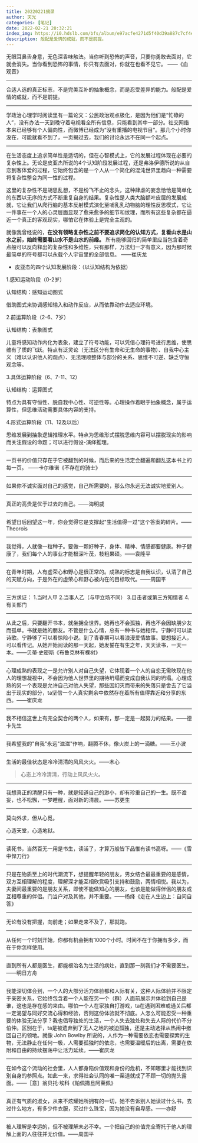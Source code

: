 ```yaml
---
title: 20220221摘录
author: 天光
categories: [笔记]
date: 2022-02-21 20:32:21
index_img: https://i0.hdslb.com/bfs/album/e97acfe4271d5f40d39a887c7cf4ef1846861c35.png@600w.webp
description: 般配是爱情的成就，而不是前提。
---
```


无眼耳鼻舌身意，无色深香味触法。当你听到恐怖的声音，只要你勇敢去面对，它就会消失。当你看到恐怖的事情，你只有去面对，你就在也看不见它。
——《血观音》

---

合适人选的真正标志，不是完美互补的抽象概念，而是忍受差异的能力。般配是爱情的成就，而不是前提。

---

学政治心理学时阅读里有一篇论文：公民政治观点极化，是因为他们是“忙碌的人”，没有办法一天到晚守着电视看全所有信息，只能看到其中一部分。社交网络本来已经够有个人偏向性，而微博已经成为“没有重播的电视节目”。那几个小时你没在，可能就看不到了，一页揭过去，我们的讨论永远不在同一个起点。

---

在生活态度上追求简单性是适切的，但在心智模式上，它的发展过程体现在必要的复杂性上。无论是皮亚杰所说的4个认知阶段发展过程，还是弗洛伊德所说的从自恋到客体爱的过程，它始终包含的是一个人从一个简化的混沌世界里趋向一种需要将复杂性整合为同一性的过程。

这里的复杂性不是胡思乱想，不是纷飞不止的念头，这种肆虐的妄念恰恰是简单化的东西以无序的方式不断重复自身的结果。复杂性是人类大脑额叶皮层的发展成就，它让我们从爬行脑的基本反射模式演化至哺乳乳动物脑的理性反思模式，它让一件事在一个人的心灵层面显现了愈来愈多的细节和纹理，而所有这些复杂都在逼近一个真正的客观现实，哪怕它在体验上是完全主观的。

就像我曾经说的，**在没有领略复杂性之前不要追求简化的认知方式，复看山水是山水之前，始终需要看山水不是山水的前缘。** 所有能够回归的简单里应当包含着奇点般可以反向释出的复杂性和多维性，只有那样，万法归一才有意义，因为那时候最简单的符号都可以永载个人宇宙里的全部信息。
——崔庆龙

- 皮亚杰的四个认知发展阶段：（以认知结构为依据）

1.感知运动阶段（0-2岁）

认知结构：感知运动图式

借助图式来协调感知输入和动作反应，从而依靠动作去适应环境。

2.前运算阶段（2-6、7岁）

认知结构：表象图式

儿童将感知动作内化为表象，建立了符号功能，可以凭借心理符号进行思维，使思维有了质的飞跃。特点有泛灵论（无法区分有生命和无生命的事物）、自我中心主义（难以认识他人的观点）、无法理顺整体与部分的关系、思维不可逆、缺乏守恒观念等。

3.具体运算阶段（6、7-11、12）

认知结构：运算图式

特点为具有守恒性、脱自我中心性、可逆性等。心理操作着眼于抽象概念，属于运算性，但思维活动需要具体内容的支持。

4.形式运算阶段（11、12及以后）

思维发展到抽象逻辑推理水平。特点为思维形式摆脱思维内容可以摆脱现实的影响而关注假设的命题；可以进行假设-演绎推理。

---

一页书的价值只存在于它被翻到的时候，而后来的生活定会翻遍和翻乱这本书上的每一页。
——卡尔维诺《不存在的骑士》

---

如果你不诚实面对自己的感觉，自己所需要的，那么你永远无法诚实地爱别人。

---

真正的高贵是优于过去的自己。——海明威

---

希望日后回望这一年，你会觉得它是支撑起"生活值得一过"这个答案的碎片。——Theorois

---

我觉得，人就像一粒种子。要做一颗好种子，身体、精神、情感都要健康。种子健康了，我们每个人的事业才能根深叶茂，枝粗果硕。——袁隆平

---

在青年时期，人有虚荣心和野心是很正常的。成熟的标志是自我认识，认清了自己的天赋方向，于是外在的虚荣心和野心被内在的目标取代。——周国平

---

三方求证：
1.当时人甲
2.当事人乙（与甲立场不同）
3.目击者或第三方知情者
4.有关部门

---

从此之后，只要翻开书本，就坐拥全世界。她再也不会孤独，再也不会因缺朋少友而孤单。书就是她的朋友。不管是什么心情，总有一种书与她相伴。宁静时可以读诗歌。宁静够了可以看惊险小说。到了青春期可以看浪漫爱情故事。要想接近人，可以看传记。从她开始阅读的那一天起，她发誓在有生之年，天天读书，一天一本。——贝蒂·史密斯《布鲁克林有棵树》

---

心理成熟的表现之一是允许别人对自己失望，它体现着一个人的自恋无需映现在他人的理想凝视中，不会因为他人世界里的期待坍塌而变成自我认同的坍塌。心理成熟的另一个表现是允许自己对他人失望，那些因幻灭而带来的失落只是舍去了它溢出于现实的部分，ta坚信一个人真实剩余中依然存在着所有值得靠近和分享的东西。——崔庆龙

---

我不相信这世上有完全契合的两个人，如果有，那一定是一起努力的结果。——德卡先生

---

我希望我的"自我"永远"滋滋"作响，翻腾不休，像火炭上的一滴糖。——王小波

---

生活的最佳状态是冷冷清清的风风火火。——木心
>心态上冷冷清清，行动上风风火火。

---

我想真正的清醒只有一种，就是知道自己的渺小，却有珍重自己的一生。既不谵妄，也不松懈，一梦睡醒，面对新的清晨。——苏更生

---

莫向外求，但从心觅。

心造天堂，心造地狱。

---

读死书，当然百无一用是书生，读活了，才算万般皆下品惟有读书高呀。——《雪中悍刀行》

---

只是在物质至上的时代潮流下，想提醒年轻的朋友，男女结合最最重要的是感情，双方互相理解的程度，理解深才能互相欣赏吸引支持和鼓励，两情相悦。我以为，夫妻间最重要的是朋友关系，即使不能做知心的朋友，也该是能做得伴侣的朋友或互相尊重的伴侣。门当户对及其他，并不重要。——杨绛《走在人生边上：自问自答》

---

无论有没有把握，向前走；如果走来不及了，那就跑。

---

从任何一个时刻开始，你都有机会拥有1000个小时。时间不在于你拥有多少，而在于你怎样使用。

---

直到所有人都是医生，都能根治名为生活的病灶，直到那一刻我们才不需要医生。——明日方舟

---

我能深切体会到，一个人的大部分活力体验都和人际有关，这种人际体验并不限定于亲密关系，它始终包含着一个人能在另一个（群）人面前展示并体验到自己是谁，这也是存在感的来由。哪怕一个人在家独自打游戏，ta在遇到困难或通关后都一定渴望与同好交流心得和经验，否则这份体验就不彻底。人怎么可能忍受一种重要的体验无法分享？我也倡导独处的生活，一个人失去独处和失去人际的代价不分伯仲。区别在于，ta是被遗弃到了无人之地的被迫孤独，还是主动选择从热闹中撤回自己的领地。就像 John Bowlby 所说的，人作为一种需要依恋也需要探索的生物，无法静止在任何一极，人需要孤独时的依恋，也需要温暖后的出离，需要在依附和自由的持续摆荡中让活力延续。——崔庆龙

---

在如今这个流动的社会里，人人都身陷价值观和身份的危机，不知哪里才能找到识别自身的参照点。如此一来，求得社会认同的唯一渠道就成了不顾一切的抛头露面。——［意］翁贝托·埃科《帕佩撒旦阿莱佩》

---

真正有气质的淑女，从来不炫耀她所拥有的一切，她不告诉别人她读过什么书，去过什么地方，有多少件衣服，买过什么珠宝，因为她没有自卑感。——亦舒

---

被人理解是幸运的，但不被理解未必不幸。一个把自己的价值完全寄托于他人的理解上面的人往往并无价值。——周国平